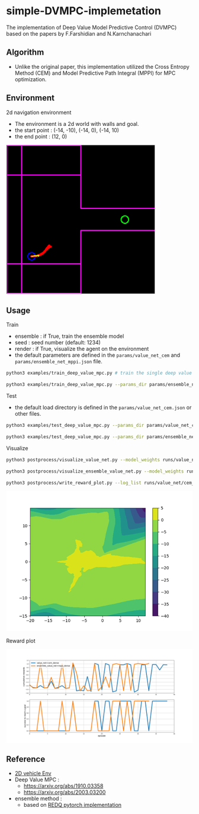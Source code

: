 
# simple-DVMPC-implemetation

The implementation of Deep Value Model Predictive Control (DVMPC) based on the papers by F.Farshidian and N.Karnchanachari

## Algorithm

- Unlike the original paper, this implementation utilized the Cross Entropy Method (CEM) and Model Predictive Path Integral (MPPI) for MPC optimization.

## Environment

2d navigation environment

- The environment is a 2d world with walls and goal.
- the start point : (-14, -10), (-14, 0), (-14, 10)
- the end point : (12, 0)

!["screenshot"](img/screenshot.png)

## Usage

Train

- ensemble : if True, train the ensemble model
- seed : seed number (default: 1234)
- render : if True, visualize the agent on the environment
- the default parameters are defined in the `params/value_net_cem` and `params/ensemble_net_mppi.json` file.

```bash
python3 examples/train_deep_value_mpc.py # train the single deep value mpc
```

```bash
python3 examples/train_deep_value_mpc.py --params_dir params/ensemble_net_mppi.json --ensemble # train the ensemble deep value mpc
```

Test

- the default load directory is defined in the `params/value_net_cem.json` or other files.

```bash
python3 examples/test_deep_value_mpc.py --params_dir params/value_net_cem.json
```

```bash
python3 examples/test_deep_value_mpc.py --params_dir params/ensemble_net_mppi.json --ensemble
```

Visualize

```bash
python3 postprocess/visualize_value_net.py --model_weights runs/value_net/mppi_dense/value_net_028
```

```bash
python3 postprocess/visualize_ensemble_value_net.py --model_weights runs/ensemble_value_net/mppi_dense/value_net_033
```

```bash
python3 postprocess/write_reward_plot.py --log_list runs/value_net/cem_dense/logs/20221030_222322.csv runs/ensemble_value_net/mppi_dense/logs/20221031_005341.csv
```

!["value map"](img/value_net_033_mean.png)

Reward plot

!["cumulative reward plot"](img/reward_plot.png)

## Reference

- [2D vehicle Env](https://github.com/MorvanZhou/Reinforcement-learning-with-tensorflow)
- Deep Value MPC :  
  - <https://arxiv.org/abs/1910.03358>
  - <https://arxiv.org/abs/2003.03200>
- ensemble method :  
  - based on [REDQ pytorch implementation](https://github.com/BY571/Randomized-Ensembled-Double-Q-learning-REDQ-)
